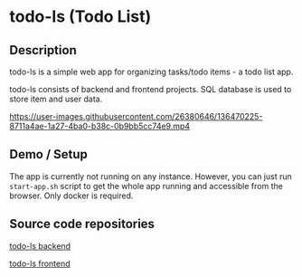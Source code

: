 # todo-ls (Todo List)

## Description
todo-ls is a simple web app for organizing tasks/todo items - a todo list app.

todo-ls consists of backend and frontend projects. SQL database is used to store item and user data.

https://user-images.githubusercontent.com/26380646/136470225-8711a4ae-1a27-4ba0-b38c-0b9bb5cc74e9.mp4

## Demo / Setup
The app is currently not running on any instance. However, you can just run `start-app.sh` script to get the whole app running and accessible from the browser. Only docker is required.

## Source code repositories
[todo-ls backend](https://github.com/H36615/todo-ls-backend)

[todo-ls frontend](https://github.com/H36615/todo-ls-frontend)
